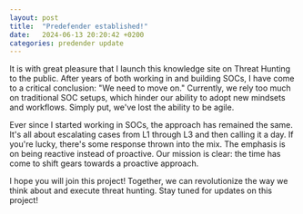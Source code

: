 ```yaml
---
layout: post
title:  "Predefender established!"
date:   2024-06-13 20:20:42 +0200
categories: predender update
---
```

It is with great pleasure that I launch this knowledge site on Threat Hunting to the public. After years of both working in and building SOCs, I have come to a critical conclusion: "We need to move on." Currently, we rely too much on traditional SOC setups, which hinder our ability to adopt new mindsets and workflows. Simply put, we've lost the ability to be agile.

Ever since I started working in SOCs, the approach has remained the same. It's all about escalating cases from L1 through L3 and then calling it a day. If you're lucky, there's some response thrown into the mix. The emphasis is on being reactive instead of proactive. Our mission is clear: the time has come to shift gears towards a proactive approach.

I hope you will join this project! Together, we can revolutionize the way we think about and execute threat hunting. Stay tuned for updates on this project!